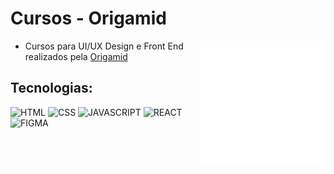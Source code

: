 # Cursos - Origamid
<img align="right" width="200" src="origami.png">

* Cursos para UI/UX Design e Front End realizados pela [Origamid](https://www.origamid.com/)

## Tecnologias:

![HTML](https://img.shields.io/badge/html-%2320232a.svg?style=for-the-badge&logo=html5&logoColor=%e34f26)
![CSS](https://img.shields.io/badge/css-%2320232a.svg?style=for-the-badge&logo=css3&logoColor=%2361dafb)
![JAVASCRIPT](https://img.shields.io/badge/javascript-%2320232a.svg?style=for-the-badge&logo=javascript&logoColor=%)
![REACT](https://img.shields.io/badge/react-%2320232a.svg?style=for-the-badge&logo=react&logoColor=%)
![FIGMA](https://img.shields.io/badge/figma-%2320232a.svg?style=for-the-badge&logo=figma&logoColor=%ea4c1d)
